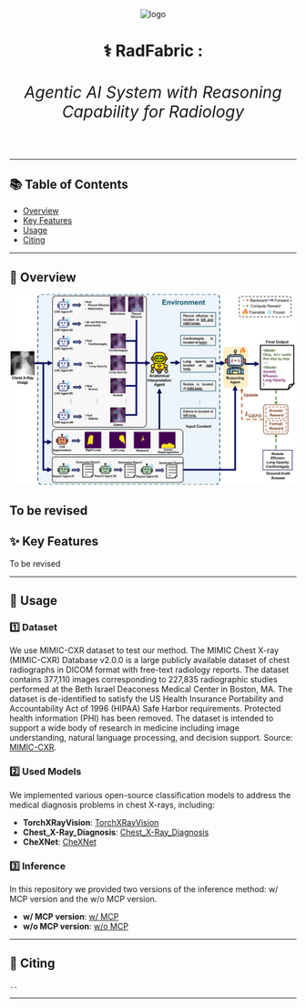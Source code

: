 <div align="center">
 
![logo](https://github.com/souvikmajumder26/Multi-Agent-Medical-Assistant/blob/main/assets/logo_rounded.png)

<h1 align="center"><strong>⚕️ RadFabric :<h6 align="center">Agentic AI System with Reasoning Capability for Radiology</h6></strong></h1>

</div>

----


## 📚 Table of Contents
- [Overview](#overview)
- [Key Features](#key-features)
- [Usage](#usage)
- [Citing](#citing)

----

## 📌 Overview <a name="overview"></a>

![image](https://github.com/yidong11/Towards-Multi-Modal-Agentic-AI-System-for-Chest-X-Ray/blob/main/assets/framework.jpg)

To be revised 
---


## ✨ Key Features  <a name="key-features"></a>

To be revised 

---

## 🚀 Usage  <a name="usage"></a>


### 1️⃣ Dataset 

We use MIMIC-CXR dataset to test our method. The MIMIC Chest X-ray (MIMIC-CXR) Database v2.0.0 is a large publicly available dataset of chest radiographs in DICOM format with free-text radiology reports. The dataset contains 377,110 images corresponding to 227,835 radiographic studies performed at the Beth Israel Deaconess Medical Center in Boston, MA. The dataset is de-identified to satisfy the US Health Insurance Portability and Accountability Act of 1996 (HIPAA) Safe Harbor requirements. Protected health information (PHI) has been removed. The dataset is intended to support a wide body of research in medicine including image understanding, natural language processing, and decision support. Source: [MIMIC-CXR](https://physionet.org/content/mimic-cxr/2.1.0/).


### 2️⃣ Used Models  

We implemented various open-source classification models to address the medical diagnosis problems in chest X-rays, including:
- **TorchXRayVision**: [TorchXRayVision](Used_Models\TXV_Models)
- **Chest_X-Ray_Diagnosis**: [Chest_X-Ray_Diagnosis](Used_Models\Chest_X-Ray_Diagnosis)
- **CheXNet**: [CheXNet](Used_Models\CheXNet)

### 3️⃣ Inference  

In this repository we provided two versions of the inference method: w/ MCP version and the w/o MCP version.
- **w/ MCP version**: [w/ MCP](CXReason_with_MCP)
- **w/o MCP version**: [w/o MCP](CXReason_without_MCP)

---

## 📝 Citing <a name="citing"></a>
```
..
```

---
